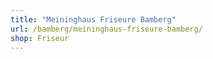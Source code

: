 ```yaml
---
title: "Meininghaus Friseure Bamberg"
url: /bamberg/meininghaus-friseure-bamberg/
shop: Friseur
---
```

